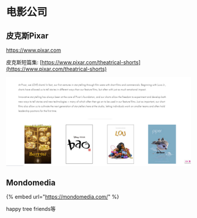 # 电影公司

## 皮克斯Pixar

https://www.pixar.com

皮克斯短篇集: [https://www.pixar.com/theatrical-shorts](https://www.pixar.com/theatrical-shorts)

![](<../../.gitbook/assets/image (5).png>)

## Mondomedia

{% embed url="https://mondomedia.com/" %}

happy tree friends等

